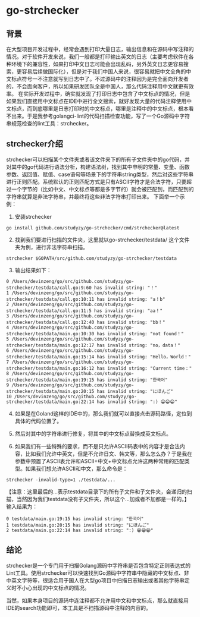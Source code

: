 # go-strchecker
## 背景
在大型项目开发过程中，经常会遇到打印大量日志，输出信息和在源码中写注释的情况。对于软件开发来说，我们一般都是打印输出英文的日志（主要考虑软件在各种环境下的兼容性，如果打印中文日志可能会出现乱码，另外英文日志更容易搜索，更容易后续做国际化），但是对于我们中国人来说，很容易就把中文全角的中文标点符号一不注意就写到日志中了。不过源码中的注释因为是完全面向开发者的，不会面向客户，所以如果研发团队全是中国人，那么代码注释用中文就更有效率。
在实际开发过程中，确实就发现了打印日志中包含了中文标点的情况，但是如果我们直接用中文标点在IDE中进行全文搜索，就好发现大量的代码注释使用中文标点，而到底哪里是日志打印时的中文标点，哪里是注释中的中文标点，根本看不出来。于是我参考golangci-lint的代码扫描检查功能，写了一个Go源码中字符串规范检查的lint工具：strchecker。
## strchecker介绍
strchecker可以扫描某个文件夹或者该文件夹下的所有子文件夹中的go代码，并对其中的go代码进行语法分析，构建语法树，找到其中申明的常量、变量、函数参数、返回值、赋值、case语句等场景下的字符串string类型，然后对这些字符串进行正则匹配。系统默认的正则匹配方式是只有ASCII字符才是合法字符，只要超过一个字节的（比如中文、中文标点等都是多字节的）就会被匹配到，而匹配到的字符串就算是非法字符串，并最终将这些非法字符串打印出来。
下面举一个示例：
1. 安装strchecker
```
go install github.com/studyzy/go-strchecker/cmd/strchecker@latest
```
2. 找到我们要进行扫描的文件夹，这里就以go-strchecker/testdata/ 这个文件夹为例，进行非法字符串扫描。
```
strchecker $GOPATH/src/github.com/studyzy/go-strchecker/testdata
```
3. 输出结果如下：
```
0 /Users/devinzeng/go/src/github.com/studyzy/go-strchecker/testdata/call.go:9:60 has invalid string: "！"
1 /Users/devinzeng/go/src/github.com/studyzy/go-strchecker/testdata/call.go:10:11 has invalid string: "a！b"
2 /Users/devinzeng/go/src/github.com/studyzy/go-strchecker/testdata/call.go:11:5 has invalid string: "aa！"
3 /Users/devinzeng/go/src/github.com/studyzy/go-strchecker/testdata/call.go:12:40 has invalid string: "bb！"
4 /Users/devinzeng/go/src/github.com/studyzy/go-strchecker/testdata/main.go:10:30 has invalid string: "not found！"
5 /Users/devinzeng/go/src/github.com/studyzy/go-strchecker/testdata/main.go:12:17 has invalid string: "no，data！"
6 /Users/devinzeng/go/src/github.com/studyzy/go-strchecker/testdata/main.go:15:14 has invalid string: "Hello，World！"
7 /Users/devinzeng/go/src/github.com/studyzy/go-strchecker/testdata/main.go:16:12 has invalid string: "Current time："
8 /Users/devinzeng/go/src/github.com/studyzy/go-strchecker/testdata/main.go:19:15 has invalid string: "한국어"
9 /Users/devinzeng/go/src/github.com/studyzy/go-strchecker/testdata/main.go:20:15 has invalid string: "にほんご"
10 /Users/devinzeng/go/src/github.com/studyzy/go-strchecker/testdata/main.go:22:14 has invalid string: ":) 😁😁😁"
```
4. 如果是在Goland这样的IDE中的，那么我们就可以直接点击源码路径，定位到具体的代码位置了。

5. 然后对其中的字符串进行修复，将其中的中文标点替换成英文标点。
6. 如果我们有一些特殊的要求，而不是只允许ASCII码表中的内容才是合法内容，比如我们允许中英文，但是不允许日文、韩文等，那么怎么办？于是我在参数中预置了ASCII表允许和ASCII+中文+中文标点允许这两种常用的匹配类型。如果我们想允许ASCII和中文，那么命令是：
```
strchecker -invalid-type=1 ./testdata/...
```
【注意：这里最后的...表示testdata目录下的所有子文件和子文件夹，会递归的扫描，当然因为我们testdata没有子文件夹，所以这个...加或者不加都是一样的。】
输入结果为：
```
0 testdata/main.go:19:15 has invalid string: "한국어"
1 testdata/main.go:20:15 has invalid string: "にほんご"
2 testdata/main.go:22:14 has invalid string: ":) 😁😁😁"
```
## 结论
strchecker是一个专门用于扫描Golang源码中字符串是否包含特定正则表达式的Lint工具。使用strchecker可以快速找到Go源码中字符串中隐藏的中文标点、非中英文字符等，很适合用于国人在大型go项目中扫描日志输出或者其他字符串定义时不小心出现的中文标点的情况。

当然，如果本身项目的源码中连注释都不允许用中文和中文标点，那么就直接用IDE的search功能即可，本工具是不扫描源码中注释的内容的。